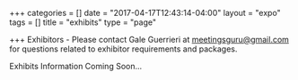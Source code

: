 +++
categories = []
date = "2017-04-17T12:43:14-04:00"
layout = "expo"
tags = []
title = "exhibits"
type = "page"

+++
Exhibitors - Please contact Gale Guerrieri at [meetingsguru@gmail.com](mailto:meetingsguru@gmail.com) for questions related to exhibitor requirements and packages.


Exhibits Information Coming Soon...